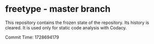 # freetype - master branch

This repository contains the frozen state of the repository.
Its history is cleared. It is used only for static code
analysis with Codacy.

Commit Time: 1728694179